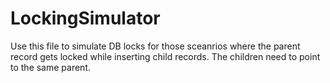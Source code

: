 # LockingSimulator

Use this file to simulate DB locks for those sceanrios where the parent record gets locked while inserting child records.
The children need to point to the same parent.
